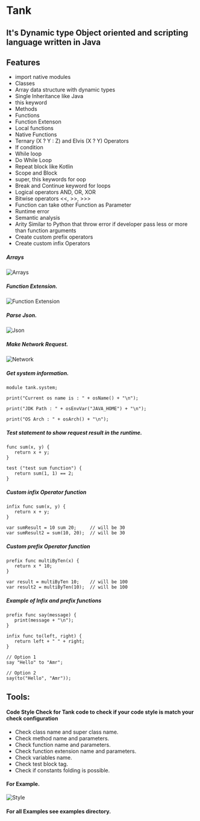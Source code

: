 # Tank

## It's Dynamic type Object oriented and scripting language written in Java

## Features
- import native modules
- Classes
- Array data structure with dynamic types
- Single Inheritance like Java
- this keyword
- Methods
- Functions
- Function Extenson
- Local functions
- Native Functions
- Ternary (X ? Y : Z) and Elvis (X ? Y) Operators
- If condition
- While loop
- Do While Loop
- Repeat block like Kotlin
- Scope and Block
- super, this keywords for oop
- Break and Continue keyword for loops
- Logical operators AND, OR, XOR
- Bitwise operators <<, >>, >>>
- Function can take other Function as Parameter
- Runtime error
- Semantic analysis
- Arity Similar to Python that throw error if developer pass less or more than function arguments
- Create custom prefix operators
- Create custom infix Operators

##### Arrays
![Arrays](screenshots/arrays_screen.PNG)

##### Function Extension.
![Function Extension](screenshots/extension_screen.PNG)

##### Parse Json.
![Json](screenshots/json_screen.PNG)

##### Make Network Request.
![Network](screenshots/network_screen.PNG)

##### Get system information.
```
module tank.system;

print("Current os name is : " + osName() + "\n");

print("JDK Path : " + osEnvVar("JAVA_HOME") + "\n");

print("OS Arch : " + osArch() + "\n");
```

##### Test statement to show request result in the runtime.
```
func sum(x, y) {
   return x + y;
}

test ("test sum function") {
   return sum(1, 1) == 2;
}
```

##### Custom infix Operator function
```
infix func sum(x, y) {
   return x + y;
}

var sumResult = 10 sum 20;     // will be 30
var sumResult2 = sum(10, 20);  // will be 30
```

##### Custom prefix Operator function
```
prefix func multiByTen(x) {
   return x * 10;
}

var result = multiByTen 10;    // will be 100
var result2 = multiByTen(10);  // will be 100
```

##### Example of Infix and prefix functions
```
prefix func say(message) {
   print(message + "\n");
}

infix func to(left, right) {
   return left + " " + right;
}

// Option 1
say "Hello" to "Amr";

// Option 2
say(to("Hello", "Amr"));
```


## Tools:
#### Code Style Check for Tank code to check if your code style is match your check configuration
- Check class name and super class name.
- Check method name and parameters.
- Check function name and parameters.
- Check function extension name and parameters.
- Check variables name.
- Check test block tag.
- Check if constants folding is possible.

#### For Example.  
![Style](screenshots/style_screen.PNG)

#### For all Examples see examples directory.
